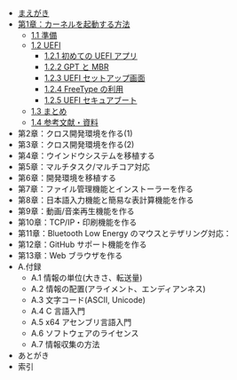 
* [まえがき](README.md)
* [第1章：カーネルを起動する方法](chapter-1/README.md)
    * [1.1 準備](chapter-1/1_Preparation.md)
    * [1.2 UEFI](chapter-1/2_UEFI.md)
        * [1.2.1 初めての UEFI アプリ](chapter-1/2-1_UEFI_Start.md)
        * [1.2.2 GPT と MBR](chapter-1/2-2_UEFI_MBR.md)
        * [1.2.3 UEFI セットアップ画面](chapter-1/2-3_UEFI_SetupScreen.md)
        * [1.2.4 FreeType の利用](chapter-1/2-4_UEFI_FreeType_MSVC.md)
        * [1.2.5 UEFI セキュアブート](chapter-1/2-5_UEFI_SecureBoot.md)
    * [1.3 まとめ](chapter-1/3_Summary.md)
    * [1.4 参考文献・資料](chapter-1/4_Bibliography.md)
* 第2章：クロス開発環境を作る(1)
* 第3章：クロス開発環境を作る(2)
* 第4章：ウインドウシステムを移植する
* 第5章：マルチタスク/マルチコア対応
* 第6章：開発環境を移植する
* 第7章：ファイル管理機能とインストーラーを作る
* 第8章：日本語入力機能と簡易な表計算機能を作る
* 第9章：動画/音楽再生機能を作る
* 第10章：TCP/IP・印刷機能を作る
* 第11章：Bluetooth Low Energy のマウスとテザリング対応：
* 第12章：GitHub サポート機能を作る
* 第13章：Web ブラウザを作る
* A.付録
    * A.1 情報の単位(大きさ、転送量)
    * A.2 情報の配置(アライメント、エンディアンネス)
    * A.3 文字コード(ASCII, Unicode)
    * A.4 C 言語入門
    * A.5 x64 アセンブリ言語入門
    * A.6 ソフトウェアのライセンス
    * A.7 情報収集の方法
* あとがき
* 索引

